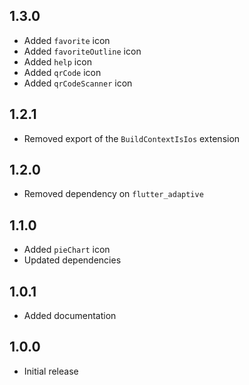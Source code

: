 ## 1.3.0

- Added `favorite` icon
- Added `favoriteOutline` icon
- Added `help` icon
- Added `qrCode` icon
- Added `qrCodeScanner` icon

## 1.2.1

- Removed export of the `BuildContextIsIos` extension

## 1.2.0

- Removed dependency on `flutter_adaptive`

## 1.1.0

- Added `pieChart` icon
- Updated dependencies

## 1.0.1

- Added documentation

## 1.0.0

- Initial release
